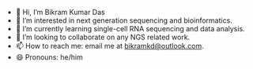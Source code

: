 - 👋 Hi, I’m Bikram Kumar Das
- 👀 I’m interested in next generation sequencing and bioinformatics.
- 🌱 I’m currently learning single-cell RNA sequencing and data analysis.
- 💞️ I’m looking to collaborate on any NGS related work.
- 📫 How to reach me: email me at bikramkd@outlook.com.
- 😄 Pronouns: he/him

<!---
bikramkd/bikramkd is a ✨ special ✨ repository because its `README.md` (this file) appears on your GitHub profile.
You can click the Preview link to take a look at your changes.
--->
